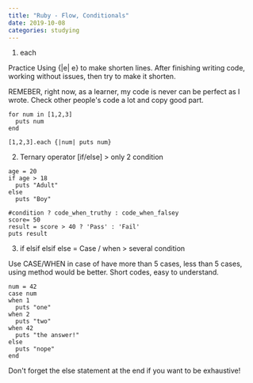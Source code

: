 ```yaml
---
title: "Ruby - Flow, Conditionals"
date: 2019-10-08
categories: studying
---
```



1. each

Practice Using {|e| e} to make shorten lines. 
After finishing writing code, working without issues, 
then try to make it shorten. 

REMEBER, right now, as a learner, 
my code is never can be perfect as I wrote.
Check other people's code a lot and copy good part.


```
for num in [1,2,3]
  puts num
end
```
```
[1,2,3].each {|num| puts num}
```


2. Ternary operator [if/else] > only 2 condition

```
age = 20 
if age > 18 
  puts "Adult"
else
  puts "Boy"
```

```
#condition ? code_when_truthy : code_when_falsey
score= 50
result = score > 40 ? 'Pass' : 'Fail'
puts result
```


3. if elsif elsif else = Case / when  > several condition 

Use CASE/WHEN in case of have more than 5 cases, 
less than 5 cases, using method would be better.
Short codes, easy to understand. 

```
num = 42
case num
when 1
  puts "one"
when 2
  puts "two"
when 42
  puts "the answer!"
else
  puts "nope"
end
```
Don't forget the else statement at the end if you want to be exhaustive!

